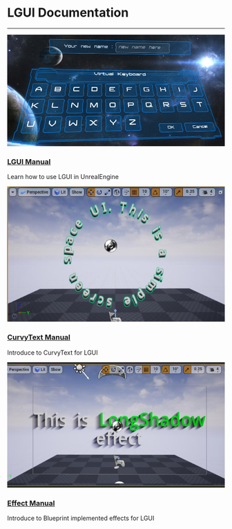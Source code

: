 # LGUI Documentation

<hr>
<div class="frontpage">

<div class="frontpage-section">
<a href="LGUI/index.md"><img src="LGUI/SampleProjects/icon2.png"></a>
<h3><a href="LGUI/index.md">LGUI Manual</a></h3>
<p>Learn how to use LGUI in UnrealEngine</p>
</div>

<div class="frontpage-section">
<a href="CurvyText/index.md"><img src="CurvyText/icon.jpg"></a>
<h3><a href="CurvyText/index.md">CurvyText Manual</a></h3>
<p>Introduce to CurvyText for LGUI</p>
</div>

<div class="frontpage-section">
<a href="Effect/index.md"><img src="Effect/icon.jpg"></a>
<h3><a href="Effect/index.md">Effect Manual</a></h3>
<p>Introduce to Blueprint implemented effects for LGUI</p>
</div>

</div>